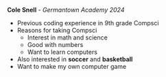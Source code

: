 **Cole Snell** - *Germantown Academy 2024*
- Previous coding experience in 9th grade Compsci
- Reasons for taking Compsci
    - Interest in math and science
    - Good with numbers
    - Want to learn computers
- Also interested in **soccer** and **basketball**
- Want to make my own computer game

<!---
csnel24/csnel24 is a ✨ special ✨ repository because its `README.md` (this file) appears on your GitHub profile.
You can click the Preview link to take a look at your changes.
--->
